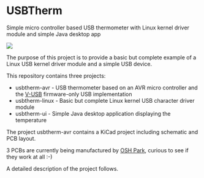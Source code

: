 # USBTherm
Simple micro controller based USB thermometer with Linux kernel driver module and simple Java desktop app

<img src="http://luniks.net/usbtherm/screens/USBTherm.png"/>

The purpose of this project is to provide a basic but complete example of a Linux USB kernel driver module and a simple USB device.

This repository contains three projects:

* usbtherm-avr - USB thermometer based on an AVR micro controller and the <a href="https://github.com/obdev/v-usb">V-USB</a> firmware-only USB implementation
* usbtherm-linux - Basic but complete Linux kernel USB character driver module
* usbtherm-ui - Simple Java desktop application displaying the temperature

The project usbtherm-avr contains a KiCad project including schematic and PCB layout.

3 PCBs are currently being manufactured by <a href="https://oshpark.com/shared_projects/NU2Iejeb">OSH Park</a>, curious to see if they work at all :-)

A detailed description of the project follows.
